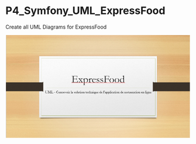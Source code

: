 # P4_Symfony_UML_ExpressFood
Create all UML Diagrams for ExpressFood

![GitHub Logo](/apercu_presentation.png)